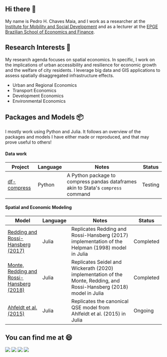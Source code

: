 ## Hi there 👋
My name is Pedro H. Chaves Maia, and I work as a researcher at the [Institute for Mobility and Social Development](https://imdsbrasil.org/en/home-en/) and as a lecturer at the [EPGE Brazilian School of Economics and Finance](https://epge.fgv.br/en).

## Research Interests 🔭
My research agenda focuses on spatial economics. In specific, I work on the implications of urban accessibility and resilience for economic growth and the welfare of city residents. I leverage big data and GIS applications to assess spatially disaggregated infrastructure effects. 
* Urban and Regional Economics
* Transport Economics
* Development Economics
* Environmental Economics

## Packages and Models 📦
I mostly work using Python and Julia. It follows an overview of the packages and models I have either made or reproduced, and that may prove useful to others!

#### Data work
|Project | Language | Notes| Status |
|-|-|-|-|
|[df-compress](https://github.com/phchavesmaia/df-compress)| Python | A Python package to compress pandas dataframes akin to Stata's `compress` command | Testing |

#### Spatial and Economic Modeling
|Model | Language | Notes| Status |
|-|-|-|-|
|[Redding and Rossi-Hansberg (2017)](https://github.com/phchavesmaia/QSE-models/tree/main/models/redding_rossihansberg-2017)| Julia | Replicates Redding and Rossi-Hansberg (2017) implementation of the Helpman (1998) model in Julia | Completed |
|[Monte, Redding and Rossi-Hansberg (2018)](https://github.com/phchavesmaia/QSE-models/tree/main/models/monte_etal-2018)| Julia | Replicates Seidel and Wickerath (2020) implementation of the Monte, Redding, and Rossi-Hansberg (2018) model in Julia | Completed |
|[Ahfeldt et al. (2015)](https://github.com/phchavesmaia/QSE-models/tree/main/models/ahfeldt_etal-2015)| Julia | Replicates the canonical QSE model from Ahlfeldt et al. (2015) in Julia | Ongoing |

## You can find me at 😄
[<img src="https://www.iconsdb.com/icons/download/color/2E3949/geography-32.png">](https://sites.google.com/view/phchavesmaia/)
[<img src="https://www.iconsdb.com/icons/download/color/2E3949/google-scholar-32.png">](https://scholar.google.com/citations?user=qgaMkaQAAAAJ&hl=en)
[<img src="https://www.iconsdb.com/icons/download/color/2E3949/linkedin-4-32.png">](https://www.linkedin.com/in/phchavesmaia/)
[<img src="https://www.iconsdb.com/icons/download/color/2E3949/github-9-32.png">](https://github.com/phchavesmaia)

<!--
**phchavesmaia/phchavesmaia** is a ✨ _special_ ✨ repository because its `README.md` (this file) appears on your GitHub profile.

Here are some ideas to get you started:

- 🔭 I’m currently working on ...
- 🌱 I’m currently learning ...
- 👯 I’m looking to collaborate on ...
- 🤔 I’m looking for help with ...
- 💬 Ask me about ...
- 📫 How to reach me: ...
- 😄 Pronouns: ...
- ⚡ Fun fact: ...
-->
